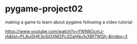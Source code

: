 # pygame-project02
making a game to learn about pygame following a video tutorial

https://www.youtube.com/watch?v=YWN8GcmJ-jA&list=PL8ui5HK3oSiGXM2Pc2DahNu1xXBf7WQh-&index=3
